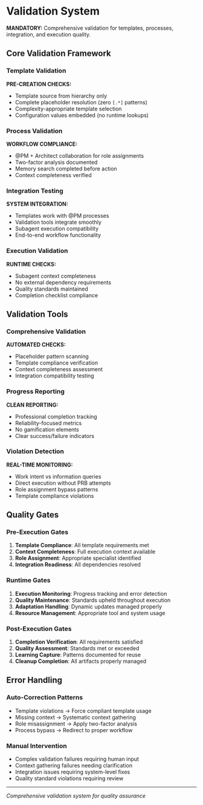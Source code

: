 # Validation System

**MANDATORY:** Comprehensive validation for templates, processes, integration, and execution quality.

## Core Validation Framework

### Template Validation
**PRE-CREATION CHECKS:**
- Template source from hierarchy only
- Complete placeholder resolution (zero `[.*]` patterns)
- Complexity-appropriate template selection
- Configuration values embedded (no runtime lookups)

### Process Validation
**WORKFLOW COMPLIANCE:**
- @PM + Architect collaboration for role assignments
- Two-factor analysis documented
- Memory search completed before action
- Context completeness verified

### Integration Testing
**SYSTEM INTEGRATION:**
- Templates work with @PM processes
- Validation tools integrate smoothly
- Subagent execution compatibility
- End-to-end workflow functionality

### Execution Validation
**RUNTIME CHECKS:**
- Subagent context completeness
- No external dependency requirements
- Quality standards maintained
- Completion checklist compliance

## Validation Tools

### Comprehensive Validation
**AUTOMATED CHECKS:**
- Placeholder pattern scanning
- Template compliance verification
- Context completeness assessment
- Integration compatibility testing

### Progress Reporting
**CLEAN REPORTING:**
- Professional completion tracking
- Reliability-focused metrics
- No gamification elements
- Clear success/failure indicators

### Violation Detection
**REAL-TIME MONITORING:**
- Work intent vs information queries
- Direct execution without PRB attempts
- Role assignment bypass patterns
- Template compliance violations

## Quality Gates

### Pre-Execution Gates
1. **Template Compliance**: All template requirements met
2. **Context Completeness**: Full execution context available
3. **Role Assignment**: Appropriate specialist identified
4. **Integration Readiness**: All dependencies resolved

### Runtime Gates
1. **Execution Monitoring**: Progress tracking and error detection
2. **Quality Maintenance**: Standards upheld throughout execution
3. **Adaptation Handling**: Dynamic updates managed properly
4. **Resource Management**: Appropriate tool and system usage

### Post-Execution Gates
1. **Completion Verification**: All requirements satisfied
2. **Quality Assessment**: Standards met or exceeded
3. **Learning Capture**: Patterns documented for reuse
4. **Cleanup Completion**: All artifacts properly managed

## Error Handling

### Auto-Correction Patterns
- Template violations → Force compliant template usage
- Missing context → Systematic context gathering
- Role misassignment → Apply two-factor analysis
- Process bypass → Redirect to proper workflow

### Manual Intervention
- Complex validation failures requiring human input
- Context gathering failures needing clarification
- Integration issues requiring system-level fixes
- Quality standard violations requiring review

---
*Comprehensive validation system for quality assurance*